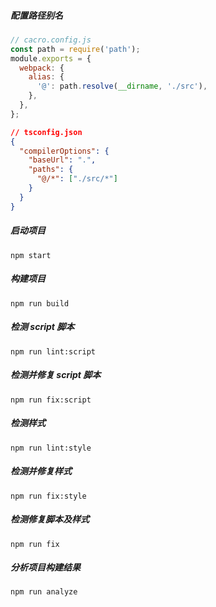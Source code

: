 ##### 配置路径别名

```js
// cacro.config.js
const path = require('path');
module.exports = {
  webpack: {
    alias: {
      '@': path.resolve(__dirname, './src'),
    },
  },
};
```

```json
// tsconfig.json
{
  "compilerOptions": {
    "baseUrl": ".",
    "paths": {
      "@/*": ["./src/*"]
    }
  }
}
```

##### 启动项目

```
npm start
```

##### 构建项目

```
npm run build
```

##### 检测 script 脚本

```
npm run lint:script
```

##### 检测并修复 script 脚本

```
npm run fix:script
```

##### 检测样式

```
npm run lint:style
```

##### 检测并修复样式

```
npm run fix:style
```

##### 检测修复脚本及样式

```
npm run fix
```

##### 分析项目构建结果

```
npm run analyze
```
